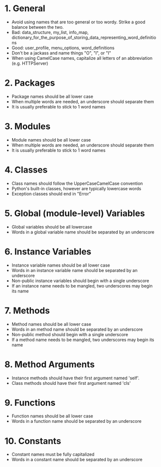 # 1. General

- Avoid using names that are too general or too wordy. Strike a good balance between the two.
- Bad: data_structure, my_list, info_map, dictionary_for_the_purpose_of_storing_data_representing_word_definitions
- Good: user_profile, menu_options, word_definitions
- Don't be a jackass and name things "O", "l", or "I"
- When using CamelCase names, capitalize all letters of an abbreviation (e.g. HTTPServer)


# 2. Packages
- Package names should be all lower case
- When multiple words are needed, an underscore should separate them
- It is usually preferable to stick to 1 word names


# 3. Modules
- Module names should be all lower case
- When multiple words are needed, an underscore should separate them
- It is usually preferable to stick to 1 word names


# 4. Classes
- Class names should follow the UpperCaseCamelCase convention
- Python's built-in classes, however are typically lowercase words
- Exception classes should end in "Error"


# 5. Global (module-level) Variables
- Global variables should be all lowercase
- Words in a global variable name should be separated by an underscore


# 6. Instance Variables
- Instance variable names should be all lower case
- Words in an instance variable name should be separated by an underscore
- Non-public instance variables should begin with a single underscore
- If an instance name needs to be mangled, two underscores may begin its name


# 7. Methods
- Method names should be all lower case
- Words in an method name should be separated by an underscore
- Non-public method should begin with a single underscore
- If a method name needs to be mangled, two underscores may begin its name


# 8. Method Arguments
- Instance methods should have their first argument named 'self'.
- Class methods should have their first argument named 'cls'


# 9. Functions
- Function names should be all lower case
- Words in a function name should be separated by an underscore


# 10. Constants
- Constant names must be fully capitalized
- Words in a constant name should be separated by an underscore
